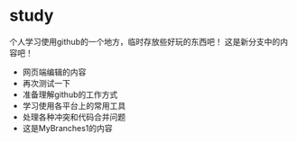 # study
个人学习使用github的一个地方，临时存放些好玩的东西吧！
这是新分支中的内容吧！

* 网页端编辑的内容
* 再次测试一下
* 准备理解github的工作方式
* 学习使用各平台上的常用工具
* 处理各种冲突和代码合并问题
* 这是MyBranches1的内容